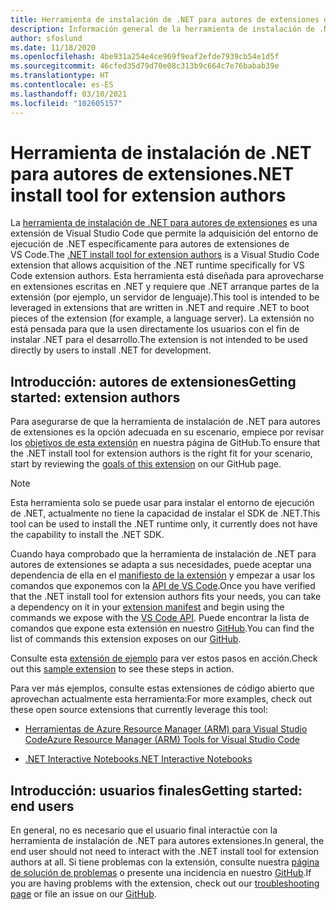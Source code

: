 ```yaml
---
title: Herramienta de instalación de .NET para autores de extensiones de VS Code
description: Información general de la herramienta de instalación de .NET para autores de extensiones, una extensión de Visual Studio Code para instalar el entorno de ejecución de .NET.
author: sfoslund
ms.date: 11/18/2020
ms.openlocfilehash: 4be931a254e4ce969f9eaf2efde7939cb54e1d5f
ms.sourcegitcommit: 46cfed35d79d70e08c313b9c664c7e76babab39e
ms.translationtype: HT
ms.contentlocale: es-ES
ms.lasthandoff: 03/10/2021
ms.locfileid: "102605157"
---
```

# <a name="net-install-tool-for-extension-authors"></a><span data-ttu-id="89cd4-103">Herramienta de instalación de .NET para autores de extensiones</span><span class="sxs-lookup"><span data-stu-id="89cd4-103">.NET install tool for extension authors</span></span>

<span data-ttu-id="89cd4-104">La [herramienta de instalación de .NET para autores de extensiones](https://github.com/dotnet/vscode-dotnet-runtime) es una extensión de Visual Studio Code que permite la adquisición del entorno de ejecución de .NET específicamente para autores de extensiones de VS Code.</span><span class="sxs-lookup"><span data-stu-id="89cd4-104">The [.NET install tool for extension authors](https://github.com/dotnet/vscode-dotnet-runtime) is a Visual Studio Code extension that allows acquisition of the .NET runtime specifically for VS Code extension authors.</span></span> <span data-ttu-id="89cd4-105">Esta herramienta está diseñada para aprovecharse en extensiones escritas en .NET y requiere que .NET arranque partes de la extensión (por ejemplo, un servidor de lenguaje).</span><span class="sxs-lookup"><span data-stu-id="89cd4-105">This tool is intended to be leveraged in extensions that are written in .NET and require .NET to boot pieces of the extension (for example, a language server).</span></span> <span data-ttu-id="89cd4-106">La extensión no está pensada para que la usen directamente los usuarios con el fin de instalar .NET para el desarrollo.</span><span class="sxs-lookup"><span data-stu-id="89cd4-106">The extension is not intended to be used directly by users to install .NET for development.</span></span>

## <a name="getting-started-extension-authors"></a><span data-ttu-id="89cd4-107">Introducción: autores de extensiones</span><span class="sxs-lookup"><span data-stu-id="89cd4-107">Getting started: extension authors</span></span>

<span data-ttu-id="89cd4-108">Para asegurarse de que la herramienta de instalación de .NET para autores de extensiones es la opción adecuada en su escenario, empiece por revisar los [objetivos de esta extensión](https://github.com/dotnet/vscode-dotnet-runtime#goals-acquiring-net-core-for-extensions) en nuestra página de GitHub.</span><span class="sxs-lookup"><span data-stu-id="89cd4-108">To ensure that the .NET install tool for extension authors is the right fit for your scenario, start by reviewing the [goals of this extension](https://github.com/dotnet/vscode-dotnet-runtime#goals-acquiring-net-core-for-extensions) on our GitHub page.</span></span>

> [!NOTE]
> <span data-ttu-id="89cd4-109">Esta herramienta solo se puede usar para instalar el entorno de ejecución de .NET, actualmente no tiene la capacidad de instalar el SDK de .NET.</span><span class="sxs-lookup"><span data-stu-id="89cd4-109">This tool can be used to install the .NET runtime only, it currently does not have the capability to install the .NET SDK.</span></span>

<span data-ttu-id="89cd4-110">Cuando haya comprobado que la herramienta de instalación de .NET para autores de extensiones se adapta a sus necesidades, puede aceptar una dependencia de ella en el [manifiesto de la extensión](https://code.visualstudio.com/api/references/extension-manifest) y empezar a usar los comandos que exponemos con la [API de VS Code](https://code.visualstudio.com/api/extension-guides/command#programmatically-executing-a-command).</span><span class="sxs-lookup"><span data-stu-id="89cd4-110">Once you have verified that the .NET install tool for extension authors fits your needs, you can take a dependency on it in your [extension manifest](https://code.visualstudio.com/api/references/extension-manifest) and begin using the commands we expose with the [VS Code API](https://code.visualstudio.com/api/extension-guides/command#programmatically-executing-a-command).</span></span> <span data-ttu-id="89cd4-111">Puede encontrar la lista de comandos que expone esta extensión en nuestro [GitHub](https://github.com/dotnet/vscode-dotnet-runtime/blob/master/Documentation/commands.md).</span><span class="sxs-lookup"><span data-stu-id="89cd4-111">You can find the list of commands this extension exposes on our [GitHub](https://github.com/dotnet/vscode-dotnet-runtime/blob/master/Documentation/commands.md).</span></span>

<span data-ttu-id="89cd4-112">Consulte esta [extensión de ejemplo](https://github.com/dotnet/vscode-dotnet-runtime/tree/master/sample) para ver estos pasos en acción.</span><span class="sxs-lookup"><span data-stu-id="89cd4-112">Check out this [sample extension](https://github.com/dotnet/vscode-dotnet-runtime/tree/master/sample) to see these steps in action.</span></span>

<span data-ttu-id="89cd4-113">Para ver más ejemplos, consulte estas extensiones de código abierto que aprovechan actualmente esta herramienta:</span><span class="sxs-lookup"><span data-stu-id="89cd4-113">For more examples, check out these open source extensions that currently leverage this tool:</span></span>

- [<span data-ttu-id="89cd4-114">Herramientas de Azure Resource Manager (ARM) para Visual Studio Code</span><span class="sxs-lookup"><span data-stu-id="89cd4-114">Azure Resource Manager (ARM) Tools for Visual Studio Code</span></span>](https://github.com/microsoft/vscode-azurearmtools)

- [<span data-ttu-id="89cd4-115">.NET Interactive Notebooks</span><span class="sxs-lookup"><span data-stu-id="89cd4-115">.NET Interactive Notebooks</span></span>](https://github.com/dotnet/interactive/tree/main/src/dotnet-interactive-vscode)

## <a name="getting-started-end-users"></a><span data-ttu-id="89cd4-116">Introducción: usuarios finales</span><span class="sxs-lookup"><span data-stu-id="89cd4-116">Getting started: end users</span></span>

<span data-ttu-id="89cd4-117">En general, no es necesario que el usuario final interactúe con la herramienta de instalación de .NET para autores extensiones.</span><span class="sxs-lookup"><span data-stu-id="89cd4-117">In general, the end user should not need to interact with the .NET install tool for extension authors at all.</span></span> <span data-ttu-id="89cd4-118">Si tiene problemas con la extensión, consulte nuestra [página de solución de problemas](https://github.com/dotnet/vscode-dotnet-runtime/blob/master/Documentation/troubleshooting-runtime.md) o presente una incidencia en nuestro [GitHub](https://github.com/dotnet/vscode-dotnet-runtime/issues).</span><span class="sxs-lookup"><span data-stu-id="89cd4-118">If you are having problems with the extension, check out our [troubleshooting page](https://github.com/dotnet/vscode-dotnet-runtime/blob/master/Documentation/troubleshooting-runtime.md) or file an issue on our [GitHub](https://github.com/dotnet/vscode-dotnet-runtime/issues).</span></span>
